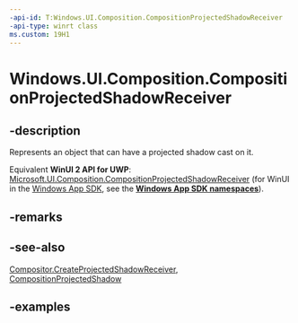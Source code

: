 ```yaml
---
-api-id: T:Windows.UI.Composition.CompositionProjectedShadowReceiver
-api-type: winrt class
ms.custom: 19H1
---
```


<!-- Class syntax.
public class CompositionProjectedShadowReceiver : CompositionObject, CompositionObject, IIterable<CompositionProjectedShadow>
-->

# Windows.UI.Composition.CompositionProjectedShadowReceiver

## -description

Represents an object that can have a projected shadow cast on it.

Equivalent **WinUI 2 API for UWP**: [Microsoft.UI.Composition.CompositionProjectedShadowReceiver](/windows/winui/api/microsoft.ui.composition.compositionprojectedshadowreceiver) (for WinUI in the [Windows App SDK](/windows/apps/windows-app-sdk/), see the **[Windows App SDK namespaces](/windows/windows-app-sdk/api/winrt/)**).

## -remarks

## -see-also

[Compositor.CreateProjectedShadowReceiver](compositor_createprojectedshadowreceiver_465242493.md), [CompositionProjectedShadow](compositionprojectedshadow.md)

## -examples
